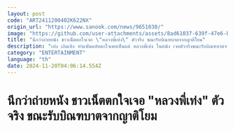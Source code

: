 ```yaml
---
layout: post
code: "ART2411200402K622NX"
origin_url: "https://www.sanook.com/news/9651030/"
image: "https://github.com/user-attachments/assets/8ad61037-639f-47e6-bc4d-365aca49fc39"
title: "นึกว่าถ่ายหนัง ชาวเน็ตตกใจเจอ \"หลวงพี่เท่ง\" ตัวจริง ขณะรับบิณฑบาตจากญาติโยม"
description: "เท่ง เถิดเทิง ทำแฟนคลับตกใจเคยเห็นแต่ หลวงพี่เท่ง ในหนัง เจอตัวจริงขณะรับบิณฑบาตจากญาติโยม "
category: "ENTERTAINMENT"
language: "th"
date: 2024-11-20T04:06:14.554Z
---
```


# นึกว่าถ่ายหนัง ชาวเน็ตตกใจเจอ "หลวงพี่เท่ง" ตัวจริง ขณะรับบิณฑบาตจากญาติโยม